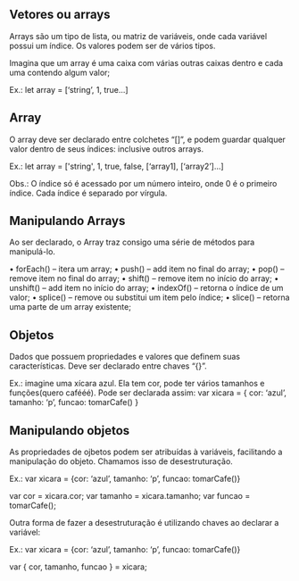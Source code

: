 ## Vetores ou arrays

Arrays são um tipo de lista, ou matriz de variáveis, onde cada variável possui um índice. Os valores podem ser de vários tipos.

Imagina que um array é uma caixa com várias outras caixas dentro e cada uma contendo algum valor;

Ex.: let array = [‘string’, 1, true...]

## Array

O array deve ser declarado entre colchetes “[]”, e podem guardar qualquer valor dentro de seus índices: inclusive outros arrays.

Ex.: let array = ['string', 1, true, false, [‘array1], [‘array2’]...]

Obs.: O índice só é acessado por um número inteiro, onde 0 é o primeiro índice. Cada índice é separado por vírgula.

## Manipulando Arrays

Ao ser declarado, o Array traz consigo uma série de métodos para manipulá-lo.

• forEach() – itera um array;
• push() – add item no final do array;
• pop() – remove item no final do array;
• shift() – remove item no início do array;
• unshift() – add item no início do array;
• indexOf() – retorna o índice de um valor;
• splice() – remove ou substitui um item pelo índice;
• slice() – retorna uma parte de um array existente;

## Objetos

Dados que possuem propriedades e valores que definem suas características. Deve ser declarado entre chaves “{}”.

Ex.: imagine uma xícara azul. Ela tem cor, pode ter vários tamanhos e funções(quero cafééé). Pode ser declarada assim:
var xicara = {
cor: ‘azul’,
tamanho: ‘p’,
funcao: tomarCafe()
}

## Manipulando objetos

As propriedades de ojbetos podem ser atribuídas à variáveis, facilitando a manipulação do objeto. Chamamos isso de desestruturação.

Ex.: var xicara = {cor: ‘azul’, tamanho: ‘p’, funcao: tomarCafe()}

var cor = xicara.cor;
var tamanho = xicara.tamanho;
var funcao = tomarCafe();

Outra forma de fazer a desestruturação é utilizando chaves ao declarar a variável:

Ex.: var xicara = {cor: ‘azul’, tamanho: ‘p’, funcao: tomarCafe()}

var { cor, tamanho, funcao } = xicara;

